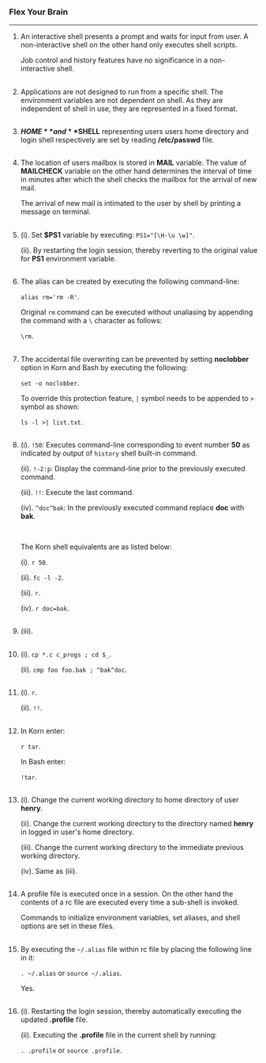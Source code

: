 ### Flex Your Brain

---

01. An interactive shell presents a prompt and waits for input from user. A non-interactive shell on the other hand only executes shell scripts.

    Job control and history features have no significance in a non-interactive shell.

##

02. Applications are not designed to run from a specific shell. The environment variables are not dependent on shell. As they are independent of shell in use, they are represented in a fixed format.

##

03. **$HOME** and **$SHELL** representing users users home directory and login shell respectively are set by reading **/etc/passwd** file.

##

04. The location of users mailbox is stored in **MAIL** variable. The value of **MAILCHECK** variable on the other hand determines the interval of time in minutes after which the shell checks the mailbox for the arrival of new mail.

    The arrival of new mail is intimated to the user by shell by printing a message on terminal.

##

05. (i). Set **$PS1** variable by executing: `PS1="[\H-\u \w]"`.

    (ii). By restarting the login session, thereby reverting to the original value for **PS1** environment variable.

##

06. The alias can be created by executing the following command-line:

    `alias rm='rm -R'`.

    Original `rm` command can be executed without unaliasing by appending the command with a `\` character as follows:

    `\rm`.

##

07. The accidental file overwriting can be prevented by setting **noclobber** option in Korn and Bash by executing the following:

    `set -o noclobber`.

    To override this protection feature, `|` symbol needs to be appended to `>` symbol as shown:

    `ls -l >| list.txt`.

##

08. (i). `!50`: Executes command-line corresponding to event number **50** as indicated by output of `history` shell built-in command.

    (ii). `!-2:p`: Display the command-line prior to the previously executed command.

    (iii). `!!`: Execute the last command.

    (iv). `^doc^bak`: In the previously executed command replace **doc** with **bak**.

    <br/>

    The Korn shell equivalents are as listed below:

    (i). `r 50`.

    (ii). `fc -l -2`.

    (iii). `r`.

    (iv). `r doc=bak`.

##

09. (iii).

##

10. (i). `cp *.c c_progs ; cd $_`.

    (ii). `cmp foo foo.bak ; ^bak^doc`.

##

11. (i). `r`.

    (ii). `!!`.

##

12. In Korn enter:

    `r tar`.

    In Bash enter:

    `!tar`.

##

13. (i). Change the current working directory to home directory of user **henry**.

    (ii). Change the current working directory to the directory named **henry** in logged in user's home directory.

    (iii). Change the current working directory to the immediate previous working directory.

    (iv). Same as (iii).

##

14. A profile file is executed once in a session. On the other hand the contents of a rc file are executed every time a sub-shell is invoked.

    Commands to initialize environment variables, set aliases, and shell options are set in these files.

##

15. By executing the `~/.alias` file within rc file by placing the following line in it:

    `. ~/.alias` or `source ~/.alias`.

    Yes.

##

16. (i). Restarting the login session, thereby automatically executing the updated **.profile** file.

    (ii). Executing the **.profile** file in the current shell by running:

    `. .profile` or `source .profile`.

##

